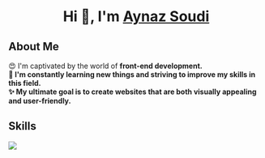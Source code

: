 <h1 align="center">Hi 👋, I'm <a href="https://github.com/Aynaz-Soudi"> Aynaz Soudi </a></h1>

<h2>About Me</h2>
😍 I'm captivated by the world of <b> front-end<b> development.</br>
🧠 I'm constantly learning new things and striving to improve my skills in this field.</br>
✨ My ultimate goal is to create websites that are both visually appealing and user-friendly.

<h2>Skills</h2>
<a href="https://skillicons.dev">
    <img src="https://skillicons.dev/icons?i=python,cpp,html,css,js,tailwind,bootstrap,git,github,vscode,figma" />
</a>

<!--- <h2>Stats</h2>
<p align="left">
<table align="left">

<td width="50%" align="left">

  <img  align="center"  src="https://github-readme-stats.anuraghazra1.vercel.app/api/top-langs/?username=Aynaz-Soudi&theme=light&hide_border=false&no-bg=true&no-frame=true&langs_count=6"/>
  
  </td>
</tr>
</table> -->


